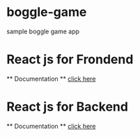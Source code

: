 # boggle-game
sample boggle game app

# React js for Frondend 
   ** Documentation **
     [click here](https://github.com/Tekrajs/boggle-game/blob/master/boggle-game/README.md)
  
# React js for Backend 
   ** Documentation **
      [click here](https://github.com/Tekrajs/boggle-game/blob/master/boggle-backend/README.md)